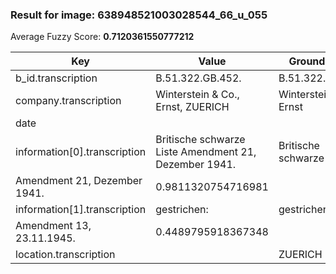 ### Result for image: 638948521003028544_66_u_055
Average Fuzzy Score: **0.7120361550777212**
<small>

| Key | Value | Ground Truth | Score |
| --- | --- | --- | --- |
| b_id.transcription | B.51.322.GB.452. | B.51.322.GB.452. | 1.0 |
| company.transcription | Winterstein & Co., Ernst, ZUERICH | Winterstein & Co., Ernst | 0.8421052631578947 |
| date |  |  | 1.0 |
| information[0].transcription | Britische schwarze Liste Amendment 21, Dezember 1941. | Britische schwarze Liste
Amendment 21, Dezember 1941. | 0.9811320754716981 |
| information[1].transcription |  gestrichen: | gestrichen:
Amendment 13, 23.11.1945. | 0.4489795918367348 |
| location.transcription |  | ZUERICH | 0.0 |

</small>
